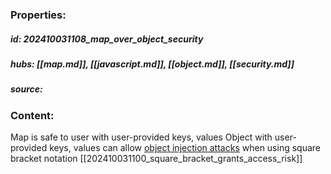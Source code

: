 ### Properties:


##### id: 202410031108_map_over_object_security
##### hubs: [[map.md]], [[javascript.md]], [[object.md]], [[security.md]]
##### source:


### Content:

Map is safe to user with user-provided keys, values
Object with user-provided keys, values can allow [object injection attacks](https://github.com/eslint-community/eslint-plugin-security/blob/main/docs/the-dangers-of-square-bracket-notation.md)  when using square bracket notation [[202410031100_square_bracket_grants_access_risk]]
